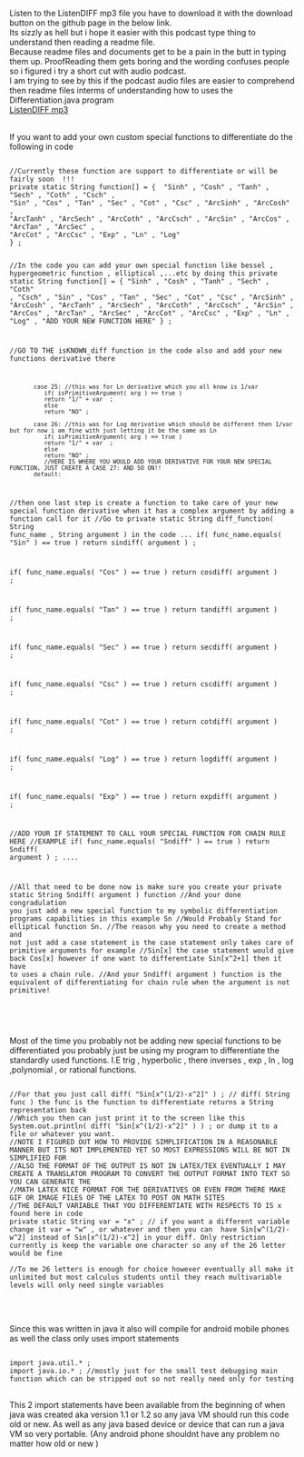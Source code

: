 Listen to the ListenDIFF mp3 file you have to download it with the download button on the github page in the below link.
<br>
Its sizzly as hell but i hope it easier with this podcast type thing to understand then reading a readme file.
<br>
Because readme files and documents get to be a pain in the butt in typing them up. ProofReading them gets boring and the wording confuses people so i figured i try a short cut with audio podcast. 
<br>
I am trying to see by this if the podcast audio files are easier to comprehend then readme files interms of understanding how to uses the Differentiation.java program
<br>
 <a href="https://github.com/nate-fidalgo/MathComputations/blob/master/SymbolicDifferentiation/ListenDIFF">ListenDIFF mp3</a> 
 
<br>
If you want to add your own custom special functions to differentiate  do the following in code
<br>
<pre>
<code>
//Currently these function are support to differentiate or will be fairly soon  !!!
private static String function[] = {  "Sinh" , "Cosh" , "Tanh" , "Sech" , "Coth" , "Csch" ,
"Sin" , "Cos" , "Tan" , "Sec" , "Cot" , "Csc" , "ArcSinh" , "ArcCosh" , 
"ArcTanh" , "ArcSech" , "ArcCoth" , "ArcCsch" , "ArcSin" , "ArcCos" , "ArcTan" , "ArcSec" ,
"ArcCot" , "ArcCsc" , "Exp" , "Ln" , "Log" 
} ; 

//In the code you can add your own special function like bessel , hypergeometric function , elliptical ,...etc by doing this
private static String function[] = {  "Sinh" , "Cosh" , "Tanh" , "Sech" , "Coth" , "Csch" ,
"Sin" , "Cos" , "Tan" , "Sec" , "Cot" , "Csc" , "ArcSinh" , "ArcCosh" , 
"ArcTanh" , "ArcSech" , "ArcCoth" , "ArcCsch" , "ArcSin" , "ArcCos" , "ArcTan" , "ArcSec" ,
"ArcCot" , "ArcCsc" , "Exp" , "Ln" , "Log" , "ADD YOUR NEW FUNCTION HERE"
} ; 

//GO TO THE isKNOWN_diff function in the code also and add your new functions derivative there 

           case 25: //this was for Ln derivative which you all know is 1/var
              if( isPrimitiveArgument( arg ) == true )
              return "1/" + var  ; 
              else
              return "NO" ;
              
           case 26: //this was for Log derivative which should be different then 1/var but for now i am fine with just letting it be the same as Ln
              if( isPrimitiveArgument( arg ) == true )
              return "1/" + var  ; 
              else
              return "NO" ;
              //HERE IS WHERE YOU WOULD ADD YOUR DERIVATIVE FOR YOUR NEW SPECIAL FUNCTION, JUST CREATE A CASE 27: AND SO ON!! 
           default:
          


//then one last step is create a function to take care of your new special function derivative when it has a complex argument by adding a function call for it
//Go to private static String diff_function( String func_name , String argument ) in the code 
   ...
   if( func_name.equals( "Sin" ) == true )
   return sindiff( argument ) ;
    
   if( func_name.equals( "Cos" ) == true )
   return cosdiff( argument ) ; 
    
   if( func_name.equals( "Tan" ) == true )
   return tandiff( argument ) ; 
    
   if( func_name.equals( "Sec" ) == true )
   return secdiff( argument ) ; 
    
   if( func_name.equals( "Csc" ) == true )
   return cscdiff( argument ) ;
   
   if( func_name.equals( "Cot" ) == true )
   return cotdiff( argument ) ;
   
   if( func_name.equals( "Log" ) == true )
   return logdiff( argument ) ;
   
   if( func_name.equals( "Exp" ) == true )
   return expdiff( argument ) ;
   
   //ADD YOUR IF STATEMENT TO CALL YOUR SPECIAL FUNCTION FOR CHAIN RULE HERE
   //EXAMPLE
   if( func_name.equals( "Sndiff" ) == true ) 
   return Sndiff( argument ) ;
   ....
   
   
//All that need to be done now is make sure you create your private static String Sndiff( argument ) function 
//And your done congradulation you just add a new special function to my symbolic differentiation programs capabilities in this example Sn
//Would Probably Stand for elliptical function Sn.
//The reason why you need to create a method and not just add a case statement is the case statement only takes care of primitive arguments for example
//Sin[x] the case statement would give back Cos[x] however if one want to differentiate Sin[x^2+1] then it have to uses a chain rule.
//And your Sndiff( argument ) function is the equivalent of differentiating for chain rule when the argument is not primitive!

</code>
</pre>

<br>
Most of the time you probably not be adding new special functions to be differentiated you probably just be using my program to differentiate the standardly used functions. I.E trig , hyperbolic , there inverses , exp , ln , log ,polynomial , or rational functions.
<br>

<pre>
<code>
//For that you just call diff( "Sin[x^(1/2)-x^2]" ) ; // diff( String func ) the func is the function to differentiate returns a String representation back
//Which you then can just print it to the screen like this     System.out.println( diff( "Sin[x^(1/2)-x^2]" ) ) ; or dump it to a file or whatever you want.
//NOTE I FIGURED OUT HOW TO PROVIDE SIMPLIFICATION IN A REASONABLE MANNER BUT ITS NOT IMPLEMENTED YET SO MOST EXPRESSIONS WILL BE NOT IN SIMPLIFIED FOR
//ALSO THE FORMAT OF THE OUTPUT IS NOT IN LATEX/TEX EVENTUALLY I MAY CREATE A TRANSLATOR PROGRAM TO CONVERT THE OUTPUT FORMAT INTO TEXT SO YOU CAN GENERATE THE 
//MATH LATEX NICE FORMAT FOR THE DERIVATIVES OR EVEN FROM THERE MAKE GIF OR IMAGE FILES OF THE LATEX TO POST ON MATH SITES
//THE DEFAULT VARIABLE THAT YOU DIFFERENTIATE WITH RESPECTS TO IS x found here in code 
private static String var = "x" ; // if you want a different variable change it var = "w" , or whatever and then you can  have Sin[w^(1/2)-w^2] instead of Sin[x^(1/2)-x^2] in your diff. Only restriction currently is keep the variable one character so any of the 26 letter would be fine

//To me 26 letters is enough for choice however eventually all make it unlimited but most calculus students until they reach multivariable levels will only need single variables

</code>
</pre>

<br>
Since this was written in java it also will compile for android mobile phones as well the class only uses import statements 
<br>
<pre>
<code>
import java.util.* ; 
import java.io.* ; //mostly just for the small test debugging main function which can be stripped out so not really need only for testing
</code>
</pre>
This 2 import statements have been available from the beginning of when java was created aka version 1.1 or 1.2 so any java VM should run this code old or new.
As well as any java based device or device that can run a java VM so very portable. (Any android phone shouldnt have any problem no matter how old or new )

